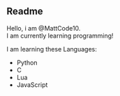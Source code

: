 
<h2>Readme</h2>
<p>Hello, i am @MattCode10.<br>I am currently learning programming!</p>


I am learning these Languages:
- Python
- C
- Lua
- JavaScript
